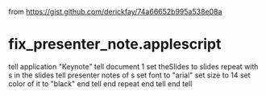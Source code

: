 from https://gist.github.com/derickfay/74a66652b995a538e08a

# fix_presenter_note.applescript

tell application "Keynote"
	tell document 1
		set theSlides to slides
		repeat with s in the slides
			tell presenter notes of s
				set font to "arial"
				set size to 14
				set color of it to "black"
			end tell
		end repeat
	end tell
end tell

